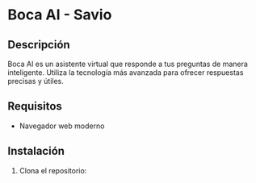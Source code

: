 # Boca AI - Savio

## Descripción
Boca AI es un asistente virtual que responde a tus preguntas de manera inteligente. Utiliza la tecnología más avanzada para ofrecer respuestas precisas y útiles.

## Requisitos
- Navegador web moderno

## Instalación
1. Clona el repositorio:
